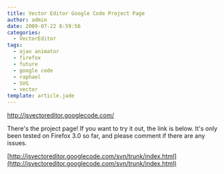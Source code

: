```yaml
---
title: Vector Editor Google Code Project Page
author: admin
date: 2009-07-22 8:59:56
categories:
  - VectorEditor
tags: 
  - ajax animator
  - firefox
  - future
  - google code
  - raphael
  - SVG
  - vector
template: article.jade
---
```


http://jsvectoreditor.googlecode.com/

There's the project page! If you want to try it out, the link is below. It's only been tested on Firefox 3.0 so far, and please comment if there are any issues.

[http://jsvectoreditor.googlecode.com/svn/trunk/index.html](http://jsvectoreditor.googlecode.com/svn/trunk/index.html)
